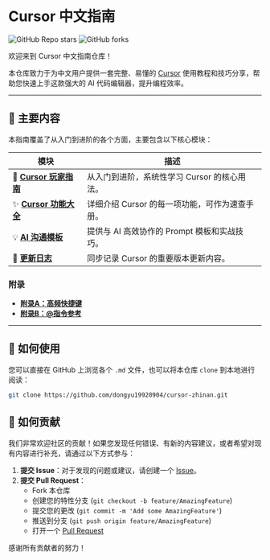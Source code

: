 # Cursor 中文指南

![GitHub Repo stars](https://img.shields.io/github/stars/dongyu19920904/cursor-zhinan?style=social)
![GitHub forks](https://img.shields.io/github/forks/dongyu19920904/cursor-zhinan?style=social)

欢迎来到 Cursor 中文指南仓库！

本仓库致力于为中文用户提供一套完整、易懂的 [Cursor](https://cursor.sh/) 使用教程和技巧分享，帮助您快速上手这款强大的 AI 代码编辑器，提升编程效率。

---

## 📖 主要内容

本指南覆盖了从入门到进阶的各个方面，主要包含以下核心模块：

| 模块                                                                                                                              | 描述                                           |
| --------------------------------------------------------------------------------------------------------------------------------- | ---------------------------------------------- |
| 📄 [**Cursor 玩家指南**](./cursor玩家指南.md)                     | 从入门到进阶，系统性学习 Cursor 的核心用法。   |
| ✨ [**Cursor 功能大全**](./cursor%20课程原材料/cursor功能大全.md)     | 详细介绍 Cursor 的每一项功能，可作为速查手册。 |
| 💡 [**AI 沟通模板**](./cursor-guide-appendices/附录C-AI沟通模板.md) | 提供与 AI 高效协作的 Prompt 模板和实战技巧。     |
| 🚀 [**更新日志**](./cursor%20课程原材料/cursor更新日志-中文版.md)             | 同步记录 Cursor 的重要版本更新内容。           |

### 附录

- [**附录A：高频快捷键**](./cursor-guide-appendices/附录A-高频快捷键.md)
- [**附录B：@指令参考**](./cursor-guide-appendices/附录B-@指令参考.md)

---

## 🚀 如何使用

您可以直接在 GitHub 上浏览各个 `.md` 文件，也可以将本仓库 `clone` 到本地进行阅读：

```bash
git clone https://github.com/dongyu19920904/cursor-zhinan.git
```

## 🤝 如何贡献

我们非常欢迎社区的贡献！如果您发现任何错误、有新的内容建议，或者希望对现有内容进行补充，请通过以下方式参与：

1.  **提交 Issue**：对于发现的问题或建议，请创建一个 [Issue](https://github.com/dongyu19920904/cursor-zhinan/issues)。
2.  **提交 Pull Request**：
    - Fork 本仓库
    - 创建您的特性分支 (`git checkout -b feature/AmazingFeature`)
    - 提交您的更改 (`git commit -m 'Add some AmazingFeature'`)
    - 推送到分支 (`git push origin feature/AmazingFeature`)
    - 打开一个 [Pull Request](https://github.com/dongyu19920904/cursor-zhinan/pulls)

感谢所有贡献者的努力！ 